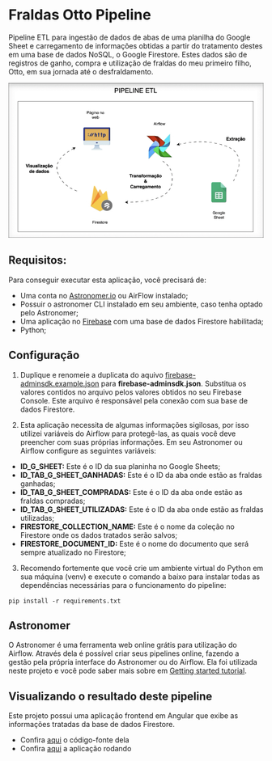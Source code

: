 # Fraldas Otto Pipeline

Pipeline ETL para ingestão de dados de abas de uma planilha do Google Sheet e carregamento de informações obtidas a partir do tratamento destes em uma base de dados NoSQL, o Google Firestore. Estes dados são de registros de ganho, compra e utilização de fraldas do meu primeiro filho, Otto, em sua jornada até o desfraldamento.

![image](/readme_itens/diagrama.gif)

## Requisitos:

Para conseguir executar esta aplicação, você precisará de:

- Uma conta no [Astronomer.io](https://cloud.astronomer.io/) ou AirFlow instalado;
- Possuir o astronomer CLI instalado em seu ambiente, caso tenha optado pelo Astronomer;
- Uma aplicação no [Firebase](https://console.firebase.google.com) com uma base de dados Firestore habilitada;
- Python;

## Configuração

1. Duplique e renomeie a duplicata do aquivo [firebase-adminsdk.example.json](/firebase-adminsdk.example.json) para **firebase-adminsdk.json**. Substitua os valores contidos no arquivo pelos valores obtidos no seu Firebase Console. Este arquivo é responsável pela conexão com sua base de dados Firestore.

2. Esta aplicação necessita de algumas informações sigilosas, por isso utilizei variáveis do Airflow para protegê-las, as quais você deve preencher com suas próprias informações. Em seu Astronomer ou Airflow configure as seguintes variáveis:

- **ID_G_SHEET:** Este é o ID da sua planinha no Google Sheets;
- **ID_TAB_G_SHEET_GANHADAS:** Este é o ID da aba onde estão as fraldas ganhadas;
- **ID_TAB_G_SHEET_COMPRADAS:** Este é o ID da aba onde estão as fraldas compradas;
- **ID_TAB_G_SHEET_UTILIZADAS:** Este é o ID da aba onde estão as fraldas utilizadas;
- **FIRESTORE_COLLECTION_NAME:** Este é o nome da coleção no Firestore onde os dados tratados serão salvos;
- **FIRESTORE_DOCUMENT_ID:** Este é o nome do documento que será sempre atualizado no Firestore;

3. Recomendo fortemente que você crie um ambiente virtual do Python em sua máquina (venv) e execute o comando a baixo para instalar todas as dependências necessárias para o funcionamento do pipeline:
```
pip install -r requirements.txt
```

## Astronomer

O Astronomer é uma ferramenta web online grátis para utilização do Airflow. Através dela é possível criar seus pipelines online, fazendo a gestão pela própria interface do Astronomer ou do Airflow. Ela foi utilizada neste projeto e você pode saber mais sobre em [Getting started tutorial](https://www.astronomer.io/docs/learn/get-started-with-airflow).

## Visualizando o resultado deste pipeline

Este projeto possui uma aplicação frontend em Angular que exibe as informações tratadas da base de dados Firestore. 

- Confira [aqui](https://github.com/xpcjunior/fraldasotto.frontend) o código-fonte dela
- Confira [aqui](https://fraldas-otto.web.app/) a aplicação rodando
